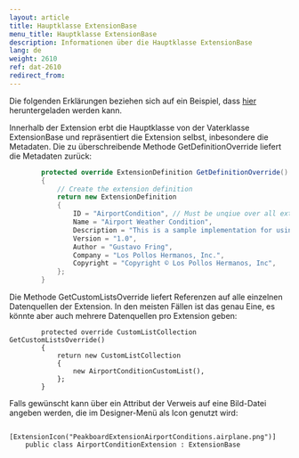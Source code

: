 ```yaml
---
layout: article
title: Hauptklasse ExtensionBase
menu_title: Hauptklasse ExtensionBase
description: Informationen über die Hauptklasse ExtensionBase
lang: de
weight: 2610
ref: dat-2610
redirect_from:
---
```


Die folgenden Erklärungen beziehen sich auf ein Beispiel, dass [hier](https://github.com/Peakboard/PeakboardExtensions/tree/master/Samples/AirportConditions) heruntergeladen werden kann.

Innerhalb der Extension erbt die Hauptklasse von der Vaterklasse ExtensionBase und repräsentiert die Extension selbst, inbesondere die Metadaten.
Die zu überschreibende Methode GetDefinitionOverride liefert die Metadaten zurück:
```C#
        protected override ExtensionDefinition GetDefinitionOverride()
        {
            // Create the extension definition
            return new ExtensionDefinition
            {
                ID = "AirportCondition", // Must be unqiue over all extensions, so may use a namespace notation
                Name = "Airport Weather Condition",
                Description = "This is a sample implementation for using UI in a Peakboard Extension",
                Version = "1.0",
                Author = "Gustavo Fring",
                Company = "Los Pollos Hermanos, Inc.",
                Copyright = "Copyright © Los Pollos Hermanos, Inc",
            };
        }
```

Die Methode GetCustomListsOverride liefert Referenzen auf alle einzelnen Datenquellen der Extension. In den meisten Fällen ist das genau Eine, es könnte aber auch mehrere Datenquellen pro Extension geben:
```
        protected override CustomListCollection GetCustomListsOverride()
        {
            return new CustomListCollection
            {
                new AirportConditionCustomList(),
            };
        }
```

Falls gewünscht kann über ein Attribut der Verweis auf eine Bild-Datei angeben werden, die im Designer-Menü als Icon genutzt wird:
```
    [ExtensionIcon("PeakboardExtensionAirportConditions.airplane.png")]
    public class AirportConditionExtension : ExtensionBase
```



